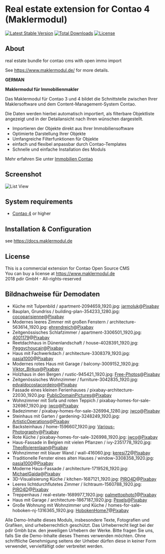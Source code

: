 Real estate extension for Contao 4 (Maklermodul)
================================================

[![Latest Stable Version](https://poser.pugx.org/pdir/maklermodul-bundle/version)](https://packagist.org/packages/pdir/maklermodul-bundle)
[![Total Downloads](https://poser.pugx.org/pdir/maklermodul-bundle/downloads)](https://packagist.org/packages/pdir/maklermodul-bundle)
[![License](https://poser.pugx.org/pdir/maklermodul-bundle/license)](https://packagist.org/packages/pdir/maklermodul-bundle)

About
-----

real estate bundle for contao cms with open immo import

See https://www.maklermodul.de/ for more details.

**GERMAN**

**Maklermodul für Immobilienmakler**

Das Maklermodul für Contao 3 und 4 bildet die Schnittstelle zwischen Ihrer Maklersoftware und dem Content-Management-System Contao.

Die Daten werden hierbei automatisch importiert, als filterbare Objektliste angezeigt und in der Detailansicht nach Ihren wünschen dargestellt.

- Importieren der Objekte direkt aus Ihrer Immobiliensoftware
- Optimierte Darstellung Ihrer Objekte
- Umfangreiche Filterfunktionen für Objekte
- einfach und flexibel anpassbar durch Contao-Templates
- Schnelle und einfache Installation des Moduls

Mehr erfahren Sie unter [Immobilien Contao](https://www.maklermodul.de/)


Screenshot
-----------

![List View](https://www.maklermodul.de/files/maklermodul/01_inhalte/screenshots/maklermodul_demo_auswahllisten.png)

System requirements
-------------------

* [Contao 4](https://github.com/contao/managed-edition) or higher

Installation & Configuration
----------------------------

see https://docs.maklermodul.de

License
-------

This is a commercial extension for Contao Open Source CMS<br>
You can buy a license at https://www.maklermodul.de<br>
2018 pdir GmbH - All-rights-reserved<br>


Bildnachweise für Demodaten
---------------

* Küche mit Tulpenbild / apartment-2094659_1920.jpg: [jarmoluk](https://pixabay.com/de/users/jarmoluk-143740/)@[Pixabay](https://pixabay.com/de/photos/wohnung-zimmer-haus-wohn-interieur-2094659/)
* Bauplan, Grundriss / building-plan-354233_1280.jpg: [cocoparisienne](https://pixabay.com/de/users/cocoparisienne-127419/)@[Pixabay](https://pixabay.com/de/photos/bauplan-grundriss-architektenplan-354233/)
* Modernes leeres Zimmer mit großen Fenstern / architecture-563614_1920.jpg: [ehrendreich](https://pixabay.com/de/users/ehrendreich-345079/)@[Pixabay](https://pixabay.com/de/photos/architektur-innenraum-zimmer-modern-563614/)
* Zeitgenössisches Schlafzimmer / apartment-3306501_1920.jpg: [4001179](https://pixabay.com/de/users/4001179/)@[Pixabay](https://pixabay.com/de/photos/wohnung-zeitgen%C3%B6ssische-zimmer-3306501/)
* Reetdachhaus in Dünenlandschaft / house-4028391_1920.jpg: [Peggychoucair](https://pixabay.com/de/users/peggychoucair-1130890/)@[Pixabay](https://pixabay.com/de/photos/haus-reetdachhaus-d%C3%BCne-4028391/)
* Haus mit Fachwerkdach / architecture-3308379_1920.jpg: [pasja1000](https://pixabay.com/de/users/pasja1000-6355831/)@[Pixabay](https://pixabay.com/de/photos/architektur-haus-das-dach-der-3308379/)
* Modernes rotes Haus mit Garage / balcony-3009152_1920.jpg: [Viktor_Birkus](https://pixabay.com/de/users/viktor_birkus-7330129/)@[Pixabay](https://pixabay.com/de/photos/balkon-sch%C3%B6ne-str%C3%A4ucher-tr%C3%BCbe-zaun-3009152/)
* Holzhaus in den Bergen / rustic-945421_1920.jpg: [Free-Photos](https://pixabay.com/de/users/free-photos-242387/)@[Pixabay](https://pixabay.com/de/photos/rustikal-kabine-berge-landschaft-945421/)
* Zeitgenössisches Wohnzimmer / furniture-3042835_1920.jpg: [edvaldocostacordeiro](https://pixabay.com/de/users/edvaldocostacordeiro-6474269/)@[Pixabay](https://pixabay.com/de/photos/m%C3%B6bel-fenster-zeitgen%C3%B6ssische-3042835/)
* Fassade eines kleinen Ferienhauses / pixabay-architecture-22030_1920.jpg: [PublicDomainPictures](https://pixabay.com/de/users/publicdomainpictures-14/)@[Pixabay](https://pixabay.com/de/photos/architektur-geb%C3%A4ude-ferienhaus-t%C3%BCr-22030/)
* Wohnzimmer mit Sofa und roten Teppich / pixabay-homes-for-sale-326987_1920.jpg: [jwco](https://pixabay.com/de/users/jwco-222528/)@[Pixabay](https://pixabay.com/de/photos/immobilien-zum-verkauf-wohnzimmer-326987/)
* Badezimmer / pixabay-homes-for-sale-326994_1280.jpg: [jwco](https://pixabay.com/de/users/jwco-222528/)@[Pixabay](https://pixabay.com/de/photos/immobilien-zum-verkauf-badezimmer-326994/)
* Steinhaus mit Garten / gardening-3248249_1920.jpg: [ArtisticOperations](https://pixabay.com/de/users/artisticoperations-4161274/)@[Pixabay](https://pixabay.com/de/photos/gartenarbeit-garten-haus-rasen-3248249/)
* Backsteinhaus / home-1596607_1920.jpg: [Various-Photography](https://pixabay.com/de/users/various-photography-1860391/)@[Pixabay](https://pixabay.com/de/photos/home-backstein-haus-architektur-1596607/)
* Rote Küche / pixabay-homes-for-sale-326998_1920.jpg: [jwco](https://pixabay.com/de/users/jwco-222528/)@[Pixabay](https://pixabay.com/de/photos/immobilien-zum-verkauf-k%C3%BCche-326998/)
* Haus-Fassade in Belgien mit vielen Pflanzen / ivy-2351778_1920.jpg: [TheoRivierenlaan](https://pixabay.com/de/users/theorivierenlaan-5288076/)@[Pixabay](https://pixabay.com/de/photos/ivy-fassade-haus-belgien-t%C3%BCr-2351778/)
* Wohnzimmer mit blauer Wand / wall-416060.jpg: [keresi72](https://pixabay.com/de/users/keresi72-16512/)@[Pixabay](https://pixabay.com/de/photos/wand-m%C3%B6bel-gestaltung-wohnung-416060/)
* Traditionelle Fenster eines alten Hauses / window-3308358_1920.jpg: [pasja1000](https://pixabay.com/de/users/pasja1000-6355831/)@[Pixabay](https://pixabay.com/de/photos/fenster-haus-architektur-alte-3308358/)
* Moderne Haus-Fassade / architecture-1719526_1920.jpg: [MichaelGaida](https://pixabay.com/de/users/michaelgaida-652234/)@[Pixabay](https://pixabay.com/de/photos/architektur-wohnen-fassade-geb%C3%A4ude-1719526/)
* 3D-Visualisierung Küche / kitchen-1687121_1920.jpg: [PIRO4D](https://pixabay.com/de/users/piro4d-2707530/)@[Pixabay](https://pixabay.com/de/illustrations/k%C3%BCche-wohnraum-wohnung-rendering-1687121/)
* Leeres lichtdurchflutetes Zimmer / lichtraum-1560788_1920.jpg: [PIRO4D](https://pixabay.com/de/users/piro4d-2707530/)@[Pixabay](https://pixabay.com/de/photos/lichtraum-architektur-wohnen-1560788/)
* Treppenhaus / real-estate-1689977_1920.jpg: [palmettophoto1](https://pixabay.com/de/users/palmettophoto1-3368203/)@[Pixabay](https://pixabay.com/de/photos/immobilien-luxus-home-trimmen-wohn-1689977/)
* Haus mit Garage / architecture-1867187_1920.jpg: [Pexels](https://pixabay.com/de/users/pexels-2286921/)@[Pixabay](https://pixabay.com/de/photos/architektur-geb%C3%A4ude-auffahrt-garage-1867187/)
* Große Wohnung mit Wohnzimmer und Küche / homes-for-sale-hoboken-nj-1316365_1920.jpg: [HobokenHome7](https://pixabay.com/de/users/hobokenhome7-2359191/)@[Pixabay](https://pixabay.com/de/photos/immobilien-zum-verkauf-hoboken-nj-1316365/)

Alle Demo-Inhalte dieses Moduls, insbesondere Texte, Fotografien und Grafiken, sind urheberrechtlich geschützt. Das Urheberrecht liegt bei der pdir Gmbh bzw. den jeweiligen Urhebern der Werke. Bitte fragen Sie uns, falls Sie die Demo-Inhalte dieses Themes verwenden möchten. Ohne schriftliche Genehmigung seitens der Urheber dürfen diese in keiner Form verwendet, vervielfältigt oder verbreitet werden.

